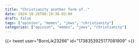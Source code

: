 ```yaml
---
title: "Christianity another form of.."
date: 2024-10-26T00:19:38-03:00
draft: false
tags: ["opinion", "memes", "jews", "christianity"]
categories: ["opinion", "memes", "jews", "christianity"]
---
```


{{< tweet user="BornLik23266" id="1738353925177081909" >}}
